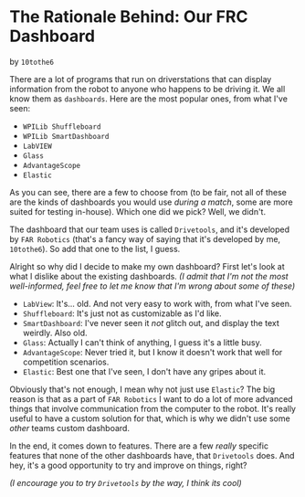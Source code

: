 # The Rationale Behind: Our FRC Dashboard

by `10tothe6`

There are a lot of programs that run on driverstations that can display information from the robot to anyone who happens to be driving it. We all know them as `dashboards`. Here are the most popular ones, from what I've seen:

* `WPILib Shuffleboard`
* `WPILib SmartDashboard`
* `LabVIEW`
* `Glass`
* `AdvantageScope`
* `Elastic`

As you can see, there are a few to choose from (to be fair, not all of these are the kinds of dashboards you would use *during a match*, some are more suited for testing in-house). Which one did we pick? Well, we didn't.

The dashboard that our team uses is called `Drivetools`, and it's developed by `FAR Robotics` (that's a fancy way of saying that it's developed by me, `10tothe6`). So add that one to the list, I guess.

Alright so why did I decide to make my own dashboard? First let's look at what I dislike about the existing dashboards.
*(I admit that I'm not the most well-informed, feel free to let me know that I'm wrong about some of these)*

* `LabView`: It's... old. And not very easy to work with, from what I've seen.
* `Shuffleboard`: It's just not as customizable as I'd like.
* `SmartDashboard`: I've never seen it *not* glitch out, and display the text weirdly. Also old.
* `Glass`: Actually I can't think of anything, I guess it's a little busy.
* `AdvantageScope`: Never tried it, but I know it doesn't work that well for competition scenarios.
* `Elastic`: Best one that I've seen, I don't have any gripes about it.

Obviously that's not enough, I mean why not just use `Elastic`? The big reason is that as a part of `FAR Robotics` I want to do a lot of more advanced things that involve communication from the computer to the robot. It's really useful to have a custom solution for that, which is why we didn't use some *other* teams custom dashboard.

In the end, it comes down to features. There are a few *really* specific features that none of the other dashboards have, that `Drivetools` does. And hey, it's a good opportunity to try and improve on things, right?

*(I encourage you to try `Drivetools` by the way, I think its cool)*

